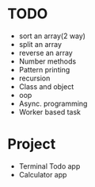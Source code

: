 # TODO

- sort an array(2 way)
- split an array
- reverse an array
- Number methods
- Pattern printing
- recursion
- Class and object
- oop
- Async. programming
- Worker based task

# Project

- Terminal Todo app
- Calculator app
